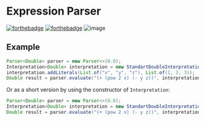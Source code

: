 # Expression Parser

[![forthebadge](http://forthebadge.com/images/badges/built-with-love.svg)](http://forthebadge.com)
[![forthebadge](https://forthebadge.com/images/badges/made-with-java.svg)](https://forthebadge.com)
![image](https://user-images.githubusercontent.com/46029684/193451514-bc5c0f70-8ed6-4007-9edd-745122ddf476.png)



## Example

```java
Parser<Double> parser = new Parser<>(0.0);
Interpretation<Double> interpretation = new StandartDoubleInterpretation();
interpretation.addLiterals(List.of("x", "y", "z"), List.of(1, 2, 3));
Double result = parser.evaluate("(+ (pow 2 x) (- y z))", interpretation);
```

Or as a short version by using the constructor of `Interpretation`:

```java
Parser<Double> parser = new Parser<>(0.0);
Interpretation<Double> interpretation = new StandartDoubleInterpretation(List.of("x", "y", "z"), List.of(1, 2, 3));
Double result = parser.evaluate("(+ (pow 2 x) (- y z))", interpretation);
```
